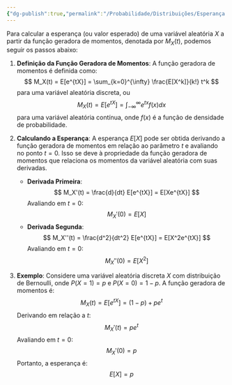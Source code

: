 ```yaml
---
{"dg-publish":true,"permalink":"/Probabilidade/Distribuições/Esperança a Partir da Função Geradora de Momentos/","dgPassFrontmatter":true,"created":"2025-05-20T13:30:13.851-03:00"}
---
```



Para calcular a esperança (ou valor esperado) de uma variável aleatória $X$ a partir da função geradora de momentos, denotada por $M_X(t)$, podemos seguir os passos abaixo:

1. **Definição da Função Geradora de Momentos**:
   A função geradora de momentos é definida como:
$$
   M_X(t) = E[e^{tX}] = \sum_{k=0}^{\infty} \frac{E[X^k]}{k!} t^k
$$
   para uma variável aleatória discreta, ou
$$
   M_X(t) = E[e^{tX}] = \int_{-\infty}^{\infty} e^{tx} f(x) dx
$$
   para uma variável aleatória contínua, onde $f(x)$ é a função de densidade de probabilidade.

2. **Calculando a Esperança**:
   A esperança $E[X]$ pode ser obtida derivando a função geradora de momentos em relação ao parâmetro $t$ e avaliando no ponto $t = 0$. Isso se deve à propriedade da função geradora de momentos que relaciona os momentos da variável aleatória com suas derivadas.

   - **Derivada Primeira**:
$$
     M_X'(t) = \frac{d}{dt} E[e^{tX}] = E[Xe^{tX}]
$$
     Avaliando em $t = 0$:
$$
     M_X'(0) = E[X]
$$
   - **Derivada Segunda**:
$$
     M_X''(t) = \frac{d^2}{dt^2} E[e^{tX}] = E[X^2e^{tX}]
$$
     Avaliando em $t = 0$:
$$
     M_X''(0) = E[X^2]
$$
3. **Exemplo**:
   Considere uma variável aleatória discreta $X$ com distribuição de Bernoulli, onde $P(X=1) = p$ e $P(X=0) = 1-p$. A função geradora de momentos é:
$$
   M_X(t) = E[e^{tX}] = (1-p) + pe^t
$$
   Derivando em relação a $t$:
$$
   M_X'(t) = pe^t
$$
   Avaliando em $t = 0$:
$$
   M_X'(0) = p
$$
   Portanto, a esperança é:
$$
   E[X] = p
$$